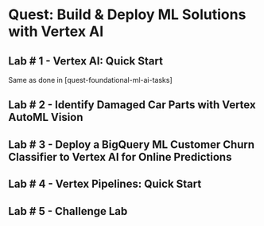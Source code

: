# Quest: Build & Deploy ML Solutions with Vertex AI


## Lab # 1 - Vertex AI: Quick Start 

Same as done in [quest-foundational-ml-ai-tasks]

## Lab # 2 - Identify Damaged Car Parts with Vertex AutoML Vision

## Lab # 3 - Deploy a BigQuery ML Customer Churn Classifier to Vertex AI for Online Predictions

## Lab # 4 - Vertex Pipelines: Quick Start

## Lab # 5 - Challenge Lab



